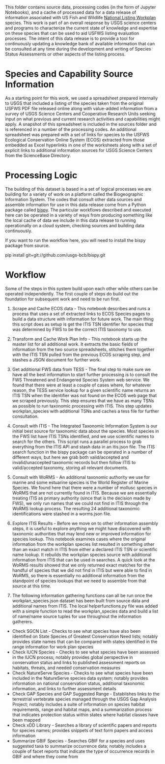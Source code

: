 This folder contains source data, processing codes (in the form of Jupyter Notebooks), and a cache of processed data for a data release of information associated with US Fish and Wildlife [National Listing Workplan](https://www.fws.gov/endangered/what-we-do/listing-workplan.html) species. This work is part of an overall response by USGS science centers and programs to characterize the current state of knowledge and expertise on these species that can be used to aid USFWS listing evaluation processes. The intent of this data release is to provide a tool for continuously updating a knowledge bank of available information that can be consulted at any time during the development and writing of Species Status Assessments or other aspects of the listing process.

# Species and Capability Source Information
As a starting point for this work, we used a spreadsheet prepared internally to USGS that included a listing of the species taken from the original USFWS PDF file released online along with value-added information from a survey of USGS Science Centers and Cooperative Research Units seeking input on what previous and current research activities and capabilities might apply. A snapshot of this spreadsheet is included in the sources folder and is referenced in a number of the processing codes. An additional spreadsheet was prepared with a set of links for species to the USFWS Ecological Conservation Online System (ECOS) extracted from those embedded as Excel hyperlinks in one of the worksheets along with a set of explicit links to additional information sources for USGS Science Centers from the ScienceBase Directory.

# Processing Logic
The building of this dataset is based in a set of logical processes we are building for a variety of work on a platform called the Biogeographic Information System. The codes that consult other data sources and assemble information for use in this data release come from a Python package called [bispy](https://github.com/usgs-bcb/bispy). The particular workflows described and executed here can be operated in a variety of ways from producing something like the local cache of data we include in this data release to running operationally on a cloud system, checking sources and building data continuously.

If you want to run the workflow here, you will need to install the bispy package from source.

pip install git+git://github.com/usgs-bcb/bispy.git

# Workflow
Some of the steps in this system build upon each other while others can be operated independently. The first couple of steps do build out the foundation for subsequent work and need to be run first.

1) Scrape and Cache ECOS data - This notebook describes and runs a process that uses a set of extracted links to ECOS Species pages to build a data structure with information for future work. The main thing this script does as setup is get the ITIS TSN identifier for species that was determined by FWS to be the correct ITIS taxonomy to use.

2) Transform and Cache Work Plan Info - This notebook starts up the master list for all additional work. It extracts the basic fields of information from the two source spreadsheets, stitches them together with the ITIS TSN pulled from the previous ECOS scraping step, and stashes a JSON document for further work.

3) Get additional FWS data from TESS - The final step to make sure we have all the best information to start further processing is to consult the FWS Threatened and Endangered Species System web service. We found that there were at least a couple of cases where, for whatever reason, the TESS service lookup for a given scientific name returns an ITIS TSN when the identifier was not found on the ECOS web page that we scraped previously. This step ensures that we have as many TSNs as possible to run taxonomic processing with ITIS. This step updates workplan_species with additional TSNs and caches a tess file for further consultation.

4) Consult with ITIS - The Integrated Taxonomic Information System is our initial best source for taxonomic data about the species. Most species in the FWS list have ITIS TSNs identified, and we use scientific names to search for the others. This script runs a parallel process to grab everything from the ITIS API and stash data in an itis.json file. The ITIS search function in the bispy package can be operated in a number of different ways, but here we grab both valid/accepted and invalid/unaccepted taxonomic records but then follow ITIS to valid/accepted taxonomy, storing all relevant documents.

5) Consult with WoRMS - An additional taxonomic authority we use for marine and some estuarine species is the World Register of Marine Species. We found here that there were a number of mollusc species in WoRMS that are not currently found in ITIS. Because we are essentially treating ITIS as primary authority (since that is the decision made by FWS), we only run names that we could not find in ITIS through the WoRMS lookup process. The resulting 24 additional taxonomic identifications were stashed in a worms.json file.

6) Explore ITIS Results - Before we move on to other information assembly steps, it is useful to explore anything we might have discovered with taxonomic authorities that may lend new or improved information for species lookup. This notebook examines cases where the original information from the workplan species list resulted in something other than an exact match in ITIS from either a declared ITIS TSN or scientific name lookup. It rebuilds the workplan species source with additional information from ITIS that can be used in searches. A quick look at the WoRMS results showed that we only returned exact matches for the handful of species that we did not find in ITIS but were able to find in WoRMS, so there is essentially no additional information from the standpoint of species lookups that we need to assemble from that source at this time.

7) The following information gathering functions can all be run once the workplan_species.json dataset has been built from source data and additional names from ITIS. The local helperfunctions.py file was added with a simple function to read the workplan_species data and build a list of name/name source tuples for use throughout the information gatherers.
* Check SGCN List - Checks to see what species have also been identified on State Species of Greatest Conservation Need lists; notably provides state names that can be compared with states identified in the range information for work plan species
* Check IUCN Species - Checks to see what species have been assessed in the IUCN process; notably provides global perspective in conservation status and links to published assessment reports on habitats, threats, and needed conservation measures
* Check NatureServe Species - Checks to see what species have been included in the NatureServe species data system; notably provides information on national conservation status, additional taxonomic information, and links to further assessment details
* Check GAP Species and GAP Suggested Range - Establishes links to the terrestrial vertebrate species managed through the USGS Gap Analysis Project; notably includes a suite of information on species habitat requirements, range and habitat maps, and a summarization process that indicates protection status within states where habitat classes have been mapped
* Check xDD Library - Searches a library of scientific papers and reports for species names; provides snippets of text form papers and access information
* Summarize GBIF Species - Searches GBIF for a species and uses suggested taxa to summarize occurrence data; notably includes a couple of facet reports that indicate the type of occurrence records in GBIF and where they come from

